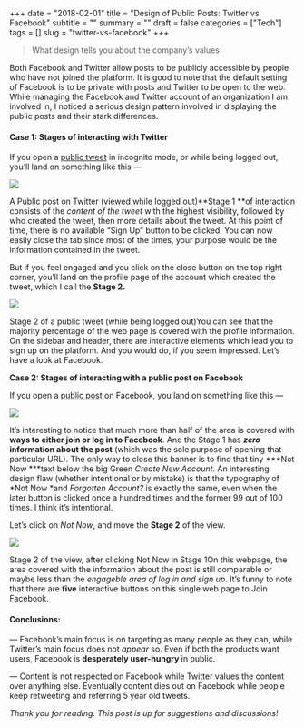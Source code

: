 +++
date = "2018-02-01"
title = "Design of Public Posts: Twitter vs Facebook"
subtitle = ""
summary = ""
draft = false
categories = ["Tech"]
tags = []
slug = "twitter-vs-facebook"
+++

> What design tells you about the company’s values

Both Facebook and Twitter allow posts to be publicly accessible by people who have not joined the platform. It is good to note that the default setting of Facebook is to be private with posts and Twitter to be open to the web. While managing the Facebook and Twitter account of an organization I am involved in, I noticed a serious design pattern involved in displaying the public posts and their stark differences.

#### Case 1: Stages of interacting with Twitter

If you open a [public tweet](https://twitter.com/kossiitkgp/status/954776125573554176) in incognito mode, or while being logged out, you’ll land on something like this —

![](/img/1*jYcPCOlsEVbI7WL7oEhE9A.png)

A Public post on Twitter (viewed while logged out)**Stage 1 **of interaction consists of the *content of the tweet* with the highest visibility, followed by who created the tweet, then more details about the tweet. At this point of time, there is no available “Sign Up” button to be clicked. You can now easily close the tab since most of the times, your purpose would be the information contained in the tweet.

But if you feel engaged and you click on the close button on the top right corner, you’ll land on the profile page of the account which created the tweet, which I call the **Stage 2.**

![](/img/1*fgnX8sn_C3B7RBuzTF614g.png)

Stage 2 of a public tweet (while being logged out)You can see that the majority percentage of the web page is covered with the profile information. On the sidebar and header, there are interactive elements which lead you to sign up on the platform. And you would do, if you seem impressed. Let’s have a look at Facebook.

**Case 2: Stages of interacting with a public post on Facebook**

If you open a [public post](https://www.facebook.com/kossiitkgp/photos/a.551030724973932.1073741826.524856034258068/1588200897923571/) on Facebook, you land on something like this —

![](/img/1*-sIjEoUp6WckYnrziAf_KQ.png)

It’s interesting to notice that much more than half of the area is covered with **ways to either join or log in to Facebook**. And the Stage 1 has ***zero* information about the post** (which was the sole purpose of opening that particular URL). The only way to close this banner is to find that tiny ***Not Now ***text below the big Green *Create New Account*. An interesting design flaw (whether intentional or by mistake) is that the typography of *Not Now *and *Forgotten Account?* is exactly the same, even when the later button is clicked once a hundred times and the former 99 out of 100 times. I think it’s intentional.

Let’s click on *Not Now*, and move the **Stage 2** of the view.

![](/img/1*DjkjiZQ7_yC_IADORFLO_Q.png)

Stage 2 of the view, after clicking Not Now in Stage 1On this webpage, the area covered with the information about the post is still comparable or maybe less than the *engageble area of log in and sign up*. It’s funny to note that there are **five** interactive buttons on this single web page to Join Facebook.

#### Conclusions:

— Facebook’s main focus is on targeting as many people as they can, while Twitter’s main focus does not *appear* so. Even if both the products want users, Facebook is **desperately user-hungry** in public.

— Content is not respected on Facebook while Twitter values the content over anything else. Eventually content dies out on Facebook while people keep retweeting and referring 5 year old tweets.

*Thank you for reading. This post is up for suggestions and discussions!*

